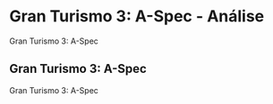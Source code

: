 ---
---

# Gran Turismo 3: A-Spec - Análise

Gran Turismo 3: A-Spec

## Gran Turismo 3: A-Spec

Gran Turismo 3: A-Spec
